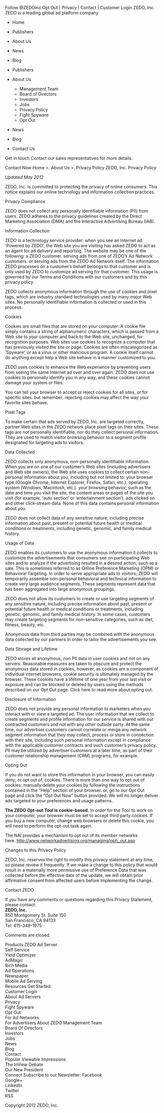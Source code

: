 Follow @ZEDOinc Opt Out | Privacy | Contact | Customer Login ZEDO, Inc. ZEDO is a leading global ad platform company

*   Home
*   Publishers
*   About Us
*   News
*   Blog

*   Publishers
*   About Us
    *   Management Team
    *   Board of Directors
    *   Investors
    *   Jobs
    *   Privacy Policy
    *   Fight Spyware
    *   Opt Out
*   News
*   Blog
*   Contact Us

Get in touch Contact our sales representatives for more details.  
  
Contact Now Home >. About Us >. Privacy Policy ZEDO, Inc. Privacy Policy

_Updated May 2012_

ZEDO, Inc. is committed to protecting the privacy of online consumers. This notice explains our online technology and information collection practices.

Privacy Compliance

ZEDO does not collect any personally identifiable information (PII) from users. ZEDO adheres to the privacy guidelines created by the Direct Marketing Association (DMA) and the Interactive Advertising Bureau (IAB).

Information Collection

ZEDO is a technology service provider: when you see an Internet ad ‘Powered by ZEDO’, the Web site you are visiting has asked ZEDO to act as an agent for ad delivery and reporting. The website may be one of the following: a ZEDO customer. serving ads from one of ZEDO’s Ad Network customers. or serving ads from the ZEDO Ad Network itself. The information ZEDO processes on a customer’s behalf belongs to that customer and is only used by ZEDO to customize ad serving for that customer. This usage is governed by our Terms and Conditions with our customers and by this privacy policy.

ZEDO collects anonymous information through the use of cookies and pixel tags, which are industry standard technologies used by many major Web sites. No personally identifiable information is collected or used in this process.

Cookies

Cookies are small files that are stored on your computer: A cookie file simply contains a string of alphanumeric characters, which is passed from a Web site to your computer and back to the Web site, unchanged, for recognition purposes. Web sites use cookies to recognize a computer that has previously visited the site or page. Cookies are often miscategorized as ‘Spyware’, or as a virus or other malicious program. A cookie itself cannot do anything except help a Web site behave in a manner customized to you.

ZEDO uses cookies to enhance the Web experience by preventing users from seeing the same Internet ad over and over again. ZEDO does not use cookies to personally identify you in any way, and these cookies cannot damage your system or files.

You can tell your browser to accept or reject cookies for all sites, or for specific sites. but remember, rejecting cookies may affect the way your favorite sites behave.

Pixel Tags

To make certain that ads served by ZEDO, Inc. are targeted correctly, partner Web sites in the ZEDO network place pixel tags on their sites. These tags are not personally identifiable, nor do they collect personal information. They are used to match visitor browsing behavior to a segment profile designated for targeting ads to visitors.

Data Collected

ZEDO collects only anonymous, non-personally identifiable information. When you are on one of our customer’s Web sites (including advertisers and Web site owners), the Web site uses cookies to collect certain non-personal information about you, including but not limited to: your browser type (Google Chrome, Internet Explorer, Firefox, Safari, etc.). operating system (Windows, Macintosh, etc.). your browsing behavior, such as the date and time you visit the site, the content areas or pages of the site you visit (for example, ‘auto section’ or ‘entertainment section’), ads clicked on and other click-stream data. None of this data contains personal information about you.

ZEDO does not collect data of any sensitive nature, including precise information about past, present or potential future health or medical conditions or treatments, including genetic, genomic, and family medical history.

Usage of Data

ZEDO enables its customers to use the anonymous information it collects to customize the advertisements that consumers see on participating Web sites and to analyze if the advertising resulted in a desired action, such as a sale. This is sometimes referred to as Online Preference Marketing (OPM) or Behavioral Targeting. In order to serve appropriate ads to visitors, ZEDO will temporarily assemble non-personal behavioral and technical information to create very large audience segments. These segments represent data that has been aggregated into large anonymous groupings.

ZEDO does not allow its customers to create or use targeting segments of any sensitive nature, including precise information about past, present or potential future health or medical conditions or treatments, including genetic, genomic, and family medical history. In some cases, customers may create targeting segments for non-sensitive categories, such as diet, fitness, beauty, etc.

Anonymous data from third parties may be combined with the anonymous data collected by our partners in order to tailor the advertisements you see.

Data Storage and Lifetime

ZEDO stores all anonymous, non PII data in user cookies and not on any servers. Reasonable measures are taken to obscure and protect the anonymous data stored in cookies, however, as cookies are a component of individual internet browsers, cookie security is ultimately managed by the browser. These cookies have a lifetime of one year from your last visit or exposure and can be blocked or deleted by users using the methods described on our Opt Out page. Click here to read more about opting out.

Disclosure of Information

ZEDO does not provide any personal information to marketers when you interact with or view a targeted ad. The user information that we collect to create segments and profile information for our service is shared with our contracted customers and not with any other outside party. At the same time, our advertiser customers cannot correlate or merge any network segment information that they may collect, process or store in connection with their site, including such personal information except in compliance with the applicable customer contracts and such customer’s privacy policy. PII may be utilized by advertiser customers at a later time, as part of their customer relationship management (CRM) programs, for example.

Opting Out

If you do not want to store this information in your browser, you can easily deny, or opt out of, cookies. There is more than one way to opt out of cookies: manually delete your cookies by following the instructions contained in the “Help” section of your browser. or, go to our Opt Out page and click the “Opt Out Now” button provided. We will no longer deliver ads targeted to your preferences and usage patterns.

**The ZEDO Opt-out Tool is cookie-based.** In order for the Tool to work on your computer, your browser must be set to accept third party cookies. If you buy a new computer, change web browsers or delete this cookie, you will need to perform the opt-out task again.

The NAI provides a mechanism to opt out of its member networks here. http://www.networkadvertising.org/managing/opt\_out.asp

Changes to this Privacy Policy

ZEDO, Inc. reserves the right to modify this privacy statement at any time, so please review it frequently. If we make a change to this policy that would result in a materially more permissive use of Preference Data that was collected before the effective date of the update, we will obtain prior affirmative consent from affected users before implementing the change.

Contact ZEDO

If you have any comments or questions regarding this Privacy Statement, please contact:  
**ZEDO, Inc.**  
850 Montgomery St. Suite 150  
San Francisco, CA 94133  
Tel: 415-348-1975

Comments are closed.

Products ZEDO Ad Server  
Self Service  
Yield Optimizer  
AdMagic  
Rich Media  
Ad Operations  
Newspaper  
Mobile Ad Serving  
Resources Get Started  
Customer Login  
About Ad Servers  
Privacy  
Fight Spyware  
Opt Out  
For Ad Networks  
For Advertisers About ZEDO Management Team  
Board Of Directors  
Investors  
Jobs  
News  
Blog  
Contact  
Popular Viewable Impressions  
The InView Debate  
Our New President  
Connect Subscribe to our Newsletter: Facebook  
Google+  
LinkedIn  
Twitter  
RSS  

Copyright 2012 ZEDO, Inc.